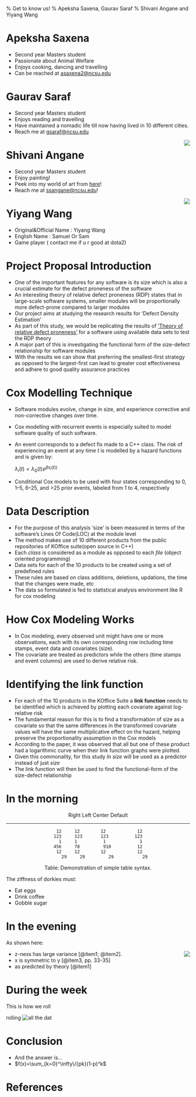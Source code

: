 % Get to know us!
% Apeksha Saxena, Gaurav Saraf
% Shivani Angane and Yiyang Wang

# Apeksha Saxena

- Second year Masters student
- Passionate about Animal Welfare
- Enjoys cooking, dancing and travelling
- Can be reached at asaxena2@ncsu.edu


# Gaurav Saraf

- Second year Masters student
- Enjoys reading and travelling
- Have maintained a nomadic life till now having lived in 10 different cities.
- Reach me at gsaraf@ncsu.edu

<img align=right src="../img/gaurav.png">

# Shivani Angane

- Second year Masters student
- Enjoy painting!
- Peek into my world of art from [here](http://reachshivani.yolasite.com)!
- Reach me at ssangane@ncsu.edu!

<img align=right src="../img/s_minion.jpg">


# Yiyang Wang

* Original&Official Name : Yiyang Wang
* English Name : Samuel Or Sam
* Game player ( contact me if u r good at dota2)

# Project Proposal Introduction

- One of the important features for any software is its size which is also a crucial estimate for the defect proneness of the software
- An interesting theory of relative defect proneness (RDP)  states that in large-scale software systems, smaller modules will be proportionally more defect-prone compared to larger modules
- Our project aims at studying the research results for ‘Defect Density Estimation’
- As part of this study, we would be replicating the results of [‘Theory of relative defect proneness’](http://link.springer.com.prox.lib.ncsu.edu/article/10.1007%2Fs10664-008-9080-x) for a software using available data sets to test the RDP theory
- A major part of this is investigating the functional form of the size-defect relationship for software modules
- With the results we can show that preferring the smallest-first strategy as opposed to the largest-first can lead to greater cost effectiveness and adhere to good quality assurance practices

# Cox Modelling Technique

* Software modules evolve, change in size, and experience corrective and non-corrective changes over time.
* Cox modelling with recurrent events is especially suited to model software quality of such software.
* An event corresponds to a defect fix made to a C++ class. The risk of experiencing an event at any time _t_ is modelled by a hazard functions and is given by:
 
  $\lambda_i(t) = \lambda_0(t)e^{\beta x_i(t))}$

* Conditional Cox models to be used with four states corresponding to 0, 1–5, 6–25, and >25 prior events, labeled from 1 to 4, respectively 

# Data Description
- For the purpose of this analysis ‘size’ is been measured in terms of the software’s Lines Of Code(LOC) at the module level
- The method makes use of 10 different products from the public repositories of KOffice suite(open source in C++)
- Each *class* is considered as a module as opposed to each *file* (object oriented programming)
- Data sets for each of the 10 products to be created using a set of predefined rules
- These rules are based on class additions, deletions, updations, the time that the changes were made, etc
- The data so formulated is fed to statistical analysis environment like R for cox modeling


# How Cox Modeling Works

- In Cox modeling, every observed unit might have one or more observations, each with its own corresponding row including time stamps, event data and covariates (size). 
- The covariate are treated as predictors while the others (time stamps and event columns) are used to derive relative risk.

# Identifying the link function 

- For each of the 10 products in the KOffice Suite a **link function** needs to be identified which is achieved by plotting each covariate against log-relative risk
- The fundamental reason for this is to find a transformation of size as a covariate so that the same differences in the transformed covariate values will have the same multiplicative effect on the hazard, helping preserve the proportionality assumption in the Cox models
- According to the paper, it was observed that all but one of these product had a logarithmic curve when their link function graphs were plotted.
- Given this commonality, for this study *ln size* will be used as a predictor instead of just *size*
- The link function will then be used to find the functional-form of the size-defect relationship



# In the morning


<center>

  Right     Left     Center     Default
-------     ------ ----------   -------
     12     12        12            12
    123     123       123          123
      1     1          1             1
    456     78         910          12
	 12     12        12            12
         29     29         29           29
	
Table:  Demonstration of simple table syntax.

</center>

The ziffness of dorkies must:

- Eat eggs
- Drink coffee
- Gobble sugar

# In the evening

As shown here:

<img align=right src="../img/plot/plot1.png">

- z-ness has large variance [@item1; @item2].
- x is symmetric to y  [@item3, pp. 33-35]
- as predicted by theory [@item1]


# During the week

This is how we roll

rolling ![all the dat](../img/dot/dot1.png)

# Conclusion

- And the answer is...
- $f(x)=\sum_{k=0}^\infty\/{pk}(1-p)^k$

# References
